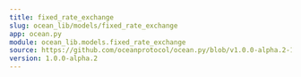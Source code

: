 ```yaml
---
title: fixed_rate_exchange
slug: ocean_lib/models/fixed_rate_exchange
app: ocean.py
module: ocean_lib.models.fixed_rate_exchange
source: https://github.com/oceanprotocol/ocean.py/blob/v1.0.0-alpha.2-1-g9fb6083/ocean_lib/models/fixed_rate_exchange.py
version: 1.0.0-alpha.2
---
```

